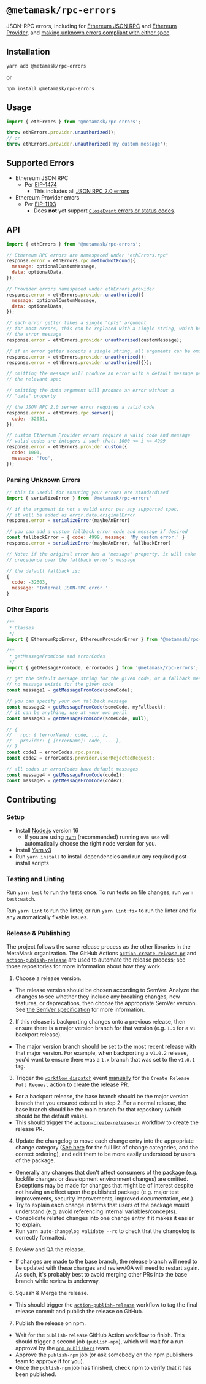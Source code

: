# `@metamask/rpc-errors`

JSON-RPC errors, including for
[Ethereum JSON RPC](https://github.com/ethereum/EIPs/blob/master/EIPS/eip-1474.md)
and
[Ethereum Provider](https://github.com/ethereum/EIPs/blob/master/EIPS/eip-1193.md),
and [making unknown errors compliant with either spec](#parsing-unknown-errors).

## Installation

`yarn add @metamask/rpc-errors`

or

`npm install @metamask/rpc-errors`

## Usage

```js
import { ethErrors } from '@metamask/rpc-errors';

throw ethErrors.provider.unauthorized();
// or
throw ethErrors.provider.unauthorized('my custom message');
```

## Supported Errors

- Ethereum JSON RPC
  - Per [EIP-1474](https://eips.ethereum.org/EIPS/eip-1474#error-codes)
    - This includes all
      [JSON RPC 2.0 errors](https://www.jsonrpc.org/specification#error_object)
- Ethereum Provider errors
  - Per [EIP-1193](https://eips.ethereum.org/EIPS/eip-1193#provider-errors)
    - Does **not** yet support [`CloseEvent` errors or status codes](https://developer.mozilla.org/en-US/docs/Web/API/CloseEvent#Status_codes).

## API

```js
import { ethErrors } from '@metamask/rpc-errors';

// Ethereum RPC errors are namespaced under "ethErrors.rpc"
response.error = ethErrors.rpc.methodNotFound({
  message: optionalCustomMessage,
  data: optionalData,
});

// Provider errors namespaced under ethErrors.provider
response.error = ethErrors.provider.unauthorized({
  message: optionalCustomMessage,
  data: optionalData,
});

// each error getter takes a single "opts" argument
// for most errors, this can be replaced with a single string, which becomes
// the error message
response.error = ethErrors.provider.unauthorized(customMessage);

// if an error getter accepts a single string, all arguments can be omitted
response.error = ethErrors.provider.unauthorized();
response.error = ethErrors.provider.unauthorized({});

// omitting the message will produce an error with a default message per
// the relevant spec

// omitting the data argument will produce an error without a
// "data" property

// the JSON RPC 2.0 server error requires a valid code
response.error = ethErrors.rpc.server({
  code: -32031,
});

// custom Ethereum Provider errors require a valid code and message
// valid codes are integers i such that: 1000 <= i <= 4999
response.error = ethErrors.provider.custom({
  code: 1001,
  message: 'foo',
});
```

### Parsing Unknown Errors

```js
// this is useful for ensuring your errors are standardized
import { serializeError } from '@metamask/rpc-errors'

// if the argument is not a valid error per any supported spec,
// it will be added as error.data.originalError
response.error = serializeError(maybeAnError)

// you can add a custom fallback error code and message if desired
const fallbackError = { code: 4999, message: 'My custom error.' }
response.error = serializeError(maybeAnError, fallbackError)

// Note: if the original error has a "message" property, it will take
// precedence over the fallback error's message

// the default fallback is:
{
  code: -32603,
  message: 'Internal JSON-RPC error.'
}
```

### Other Exports

```js
/**
 * Classes
 */
import { EthereumRpcError, EthereumProviderError } from '@metamask/rpc-errors';

/**
 * getMessageFromCode and errorCodes
 */
import { getMessageFromCode, errorCodes } from '@metamask/rpc-errors';

// get the default message string for the given code, or a fallback message if
// no message exists for the given code
const message1 = getMessageFromCode(someCode);

// you can specify your own fallback message
const message2 = getMessageFromCode(someCode, myFallback);
// it can be anything, use at your own peril
const message3 = getMessageFromCode(someCode, null);

// {
//   rpc: { [errorName]: code, ... },
//   provider: { [errorName]: code, ... },
// }
const code1 = errorCodes.rpc.parse;
const code2 = errorCodes.provider.userRejectedRequest;

// all codes in errorCodes have default messages
const message4 = getMessageFromCode(code1);
const message5 = getMessageFromCode(code2);
```

## Contributing

### Setup

- Install [Node.js](https://nodejs.org) version 16
  - If you are using [nvm](https://github.com/creationix/nvm#installation) (recommended) running `nvm use` will automatically choose the right node version for you.
- Install [Yarn v3](https://yarnpkg.com/getting-started/install)
- Run `yarn install` to install dependencies and run any required post-install scripts

### Testing and Linting

Run `yarn test` to run the tests once. To run tests on file changes, run `yarn test:watch`.

Run `yarn lint` to run the linter, or run `yarn lint:fix` to run the linter and fix any automatically fixable issues.

### Release & Publishing

The project follows the same release process as the other libraries in the MetaMask organization. The GitHub Actions [`action-create-release-pr`](https://github.com/MetaMask/action-create-release-pr) and [`action-publish-release`](https://github.com/MetaMask/action-publish-release) are used to automate the release process; see those repositories for more information about how they work.

1. Choose a release version.

- The release version should be chosen according to SemVer. Analyze the changes to see whether they include any breaking changes, new features, or deprecations, then choose the appropriate SemVer version. See [the SemVer specification](https://semver.org/) for more information.

2. If this release is backporting changes onto a previous release, then ensure there is a major version branch for that version (e.g. `1.x` for a `v1` backport release).

- The major version branch should be set to the most recent release with that major version. For example, when backporting a `v1.0.2` release, you'd want to ensure there was a `1.x` branch that was set to the `v1.0.1` tag.

3. Trigger the [`workflow_dispatch`](https://docs.github.com/en/actions/reference/events-that-trigger-workflows#workflow_dispatch) event [manually](https://docs.github.com/en/actions/managing-workflow-runs/manually-running-a-workflow) for the `Create Release Pull Request` action to create the release PR.

- For a backport release, the base branch should be the major version branch that you ensured existed in step 2. For a normal release, the base branch should be the main branch for that repository (which should be the default value).
- This should trigger the [`action-create-release-pr`](https://github.com/MetaMask/action-create-release-pr) workflow to create the release PR.

4. Update the changelog to move each change entry into the appropriate change category ([See here](https://keepachangelog.com/en/1.0.0/#types) for the full list of change categories, and the correct ordering), and edit them to be more easily understood by users of the package.

- Generally any changes that don't affect consumers of the package (e.g. lockfile changes or development environment changes) are omitted. Exceptions may be made for changes that might be of interest despite not having an effect upon the published package (e.g. major test improvements, security improvements, improved documentation, etc.).
- Try to explain each change in terms that users of the package would understand (e.g. avoid referencing internal variables/concepts).
- Consolidate related changes into one change entry if it makes it easier to explain.
- Run `yarn auto-changelog validate --rc` to check that the changelog is correctly formatted.

5. Review and QA the release.

- If changes are made to the base branch, the release branch will need to be updated with these changes and review/QA will need to restart again. As such, it's probably best to avoid merging other PRs into the base branch while review is underway.

6. Squash & Merge the release.

- This should trigger the [`action-publish-release`](https://github.com/MetaMask/action-publish-release) workflow to tag the final release commit and publish the release on GitHub.

7. Publish the release on npm.

- Wait for the `publish-release` GitHub Action workflow to finish. This should trigger a second job (`publish-npm`), which will wait for a run approval by the [`npm publishers`](https://github.com/orgs/MetaMask/teams/npm-publishers) team.
- Approve the `publish-npm` job (or ask somebody on the npm publishers team to approve it for you).
- Once the `publish-npm` job has finished, check npm to verify that it has been published.
